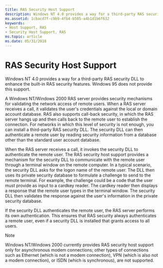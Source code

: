 ```yaml
---
title: RAS Security Host Support
description: Windows NT 4.0 provides a way for a third-party RAS security DLL to enhance the built-in RAS security features. Windows 95 does not provide this support.
ms.assetid: 1cbacd7f-c9b9-4fb4-b505-a4b1d1b6f632
keywords:
- Host Support, RAS
- Security Host Support, RAS
ms.topic: article
ms.date: 05/31/2018
---
```


# RAS Security Host Support

Windows NT 4.0 provides a way for a third-party RAS security DLL to enhance the built-in RAS security features. Windows 95 does not provide this support.

A Windows NT/Windows 2000 RAS server provides security mechanisms for validating the network access of remote users. When a RAS server receives a call, it validates the user's credentials against the local or domain account database. RAS also supports call-back security, in which the RAS server hangs up and then calls back to the remote user to establish the connection. For networks in which this level of security is not enough, you can install a third-party RAS security DLL. The security DLL can then authenticate a remote user by reading security information from a database other than the standard user account database.

When the RAS server receives a call, it invokes the security DLL to authenticate the remote user. The RAS security host support provides a mechanism for the security DLL to communicate with the remote user through a terminal window on the remote computer. In a typical scenario, the security DLL asks for the logon name of the remote user. The DLL then uses its private security database to formulate a challenge to send to the remote terminal. For example, the challenge could be a code that the user must provide as input to a cardkey reader. The cardkey reader then displays a response that the remote user types in the terminal window. The security DLL then validates the response against the user's information in the private security database.

If the security DLL authenticates the remote user, the RAS server performs its own authentication. This ensures that RAS security always authenticates a remote user, even if a security DLL is installed that grants access to all users.

> [!Note]  
> Windows NT/Windows 2000 currently provides RAS security host support only for asynchronous modem connections; other types of connections such as Ethernet (which is not a modem connection), VPN (which is also not a modem connection), or ISDN (which is synchronous), are not supported.

 

 

 




